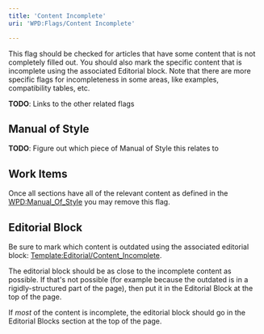 ```yaml
---
title: 'Content Incomplete'
uri: 'WPD:Flags/Content Incomplete'

---
```

This flag should be checked for articles that have some content that is not completely filled out. You should also mark the specific content that is incomplete using the associated Editorial block. Note that there are more specific flags for incompleteness in some areas, like examples, compatibility tables, etc.

**TODO**: Links to the other related flags

## Manual of Style

**TODO**: Figure out which piece of Manual of Style this relates to

## Work Items

Once all sections have all of the relevant content as defined in the [WPD:Manual\_Of\_Style](/WPD:Manual_Of_Style) you may remove this flag.

## Editorial Block

Be sure to mark which content is outdated using the associated editorial block: [Template:Editorial/Content\_Incomplete](/Template:Editorial/Content_Incomplete).

The editorial block should be as close to the incomplete content as possible. If that's not possible (for example because the outdated is in a rigidly-structured part of the page), then put it in the Editorial Block at the top of the page.

If *most* of the content is incomplete, the editorial block should go in the Editorial Blocks section at the top of the page.
